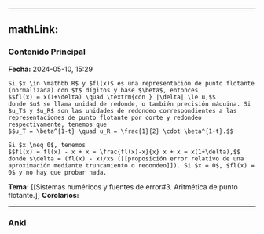 
---
mathLink:
---
### Contenido Principal

**Fecha:** 2024-05-10, 15:29

```ad-cor
Si $x \in \mathbb R$ y $fl(x)$ es una representación de punto flotante (normalizada) con $t$ dígitos y base $\beta$, entonces
$$fl(x) = x(1+\delta) \quad \textrm{con } |\delta| \le u,$$
donde $u$ se llama unidad de redonde, o también precisión máquina. Si $u_T$ y $u_R$ son las unidades de redondeo correspondientes a las representaciones de punto flotante por corte y redondeo respectivamente, tenemos que
$$u_T = \beta^{1-t} \quad u_R = \frac{1}{2} \cdot \beta^{1-t}.$$
```

```ad-proof
Si $x \neq 0$, tenemos
$$fl(x) = fl(x) - x + x = \frac{fl(x)-x}{x} x + x = x(1+\delta),$$
donde $\delta = (fl(x) - x)/x$ ([[proposición error relativo de una aproximación mediante truncamiento o redondeo]]). Si $x = 0$, $fl(x) = 0$ y no hay que probar nada.
```

**Tema:** [[Sistemas numéricos y fuentes de error#3. Aritmética de punto flotante.]]
**Corolarios:**

---
### Anki
